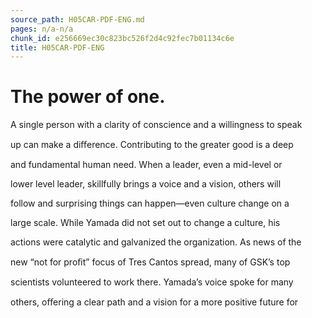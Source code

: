 ```yaml
---
source_path: H05CAR-PDF-ENG.md
pages: n/a-n/a
chunk_id: e256669ec30c823bc526f2d4c92fec7b01134c6e
title: H05CAR-PDF-ENG
---
```

# The power of one.

A single person with a clarity of conscience and a willingness to speak

up can make a diﬀerence. Contributing to the greater good is a deep

and fundamental human need. When a leader, even a mid-level or

lower level leader, skillfully brings a voice and a vision, others will

follow and surprising things can happen—even culture change on a

large scale. While Yamada did not set out to change a culture, his

actions were catalytic and galvanized the organization. As news of the

new “not for proﬁt” focus of Tres Cantos spread, many of GSK’s top

scientists volunteered to work there. Yamada’s voice spoke for many

others, oﬀering a clear path and a vision for a more positive future for

